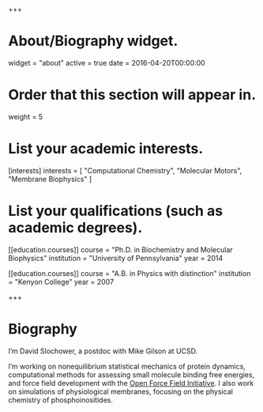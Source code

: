 +++
# About/Biography widget.
widget = "about"
active = true
date = 2016-04-20T00:00:00

# Order that this section will appear in.
weight = 5

# List your academic interests.
[interests]
  interests = [
    "Computational Chemistry",
    "Molecular Motors",
    "Membrane Biophysics"
  ]

# List your qualifications (such as academic degrees).
[[education.courses]]
  course = "Ph.D. in Biochemistry and Molecular Biophysics"
  institution = "University of Pennsylvania"
  year = 2014

[[education.courses]]
  course = "A.B. in Physics with distinction"
  institution = "Kenyon College"
  year = 2007

+++

# Biography

I’m David Slochower, a postdoc with Mike Gilson at UCSD.

I’m working on nonequilibrium statistical mechanics of protein dynamics, computational methods for assessing small molecule binding free energies, and force field development with the [Open Force Field Initiative](http://openforcefield.org/). I also work on simulations of physiological membranes, focusing on the physical chemistry of phosphoinositides.
